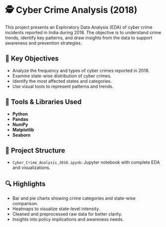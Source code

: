 # 🕵️ Cyber Crime Analysis (2018)

This project presents an Exploratory Data Analysis (EDA) of cyber crime incidents reported in India during 2018. The objective is to understand crime trends, identify key patterns, and draw insights from the data to support awareness and prevention strategies.

## 📌 Key Objectives

- Analyze the frequency and types of cyber crimes reported in 2018.
- Examine state-wise distribution of cyber crimes.
- Identify the most affected states and categories.
- Use visual tools to represent patterns and trends.

## 🧰 Tools & Libraries Used

- **Python**
- **Pandas**
- **NumPy**
- **Matplotlib**
- **Seaborn**

## 📁 Project Structure

- `Cyber_Crime_Analysis_2018.ipynb`: Jupyter notebook with complete EDA and visualizations.

## 🔍 Highlights

- Bar and pie charts showing crime categories and state-wise comparison.
- Heatmaps to visualize state-level intensity.
- Cleaned and preprocessed raw data for better clarity.
- Insights into policy implications and awareness needs.

